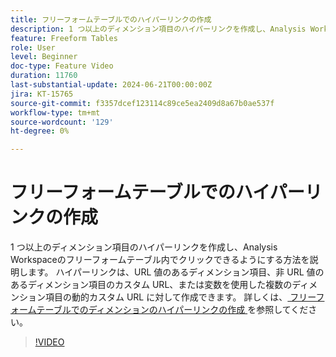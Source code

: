 ```yaml
---
title: フリーフォームテーブルでのハイパーリンクの作成
description: 1 つ以上のディメンション項目のハイパーリンクを作成し、Analysis Workspaceのフリーフォームテーブル内でクリックできるようにする方法を説明します。 ハイパーリンクは、URL 値のあるディメンション項目、非 URL 値のあるディメンション項目のカスタム URL、または変数を使用した複数のディメンション項目の動的カスタム URL に対して作成できます。
feature: Freeform Tables
role: User
level: Beginner
doc-type: Feature Video
duration: 11760
last-substantial-update: 2024-06-21T00:00:00Z
jira: KT-15765
source-git-commit: f3357dcef123114c89ce5ea2409d8a67b0ae537f
workflow-type: tm+mt
source-wordcount: '129'
ht-degree: 0%

---
```



# フリーフォームテーブルでのハイパーリンクの作成

1 つ以上のディメンション項目のハイパーリンクを作成し、Analysis Workspaceのフリーフォームテーブル内でクリックできるようにする方法を説明します。 ハイパーリンクは、URL 値のあるディメンション項目、非 URL 値のあるディメンション項目のカスタム URL、または変数を使用した複数のディメンション項目の動的カスタム URL に対して作成できます。 詳しくは、[ フリーフォームテーブルでのディメンションのハイパーリンクの作成 ](https://experienceleague.adobe.com/ja/docs/analytics/analyze/analysis-workspace/visualizations/freeform-table/freeform-table-hyperlinks) を参照してください。

>[!VIDEO](https://video.tv.adobe.com/v/3445780/?learn=on&captions=jpn)
